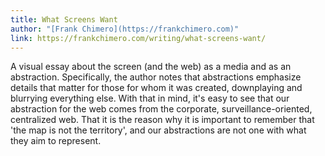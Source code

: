 ```yaml
---
title: What Screens Want
author: "[Frank Chimero](https://frankchimero.com)"
link: https://frankchimero.com/writing/what-screens-want/
---
```


A visual essay about the screen (and the web) as a media and as an abstraction. Specifically, the author notes that abstractions emphasize details that matter for those for whom it was created, downplaying and blurrying everything else. With that in mind, it's easy to see that our abstraction for the web comes from the corporate, surveillance-oriented, centralized web. That it is the reason why it is important to remember that 'the map is not the territory', and our abstractions are not one with what they aim to represent.